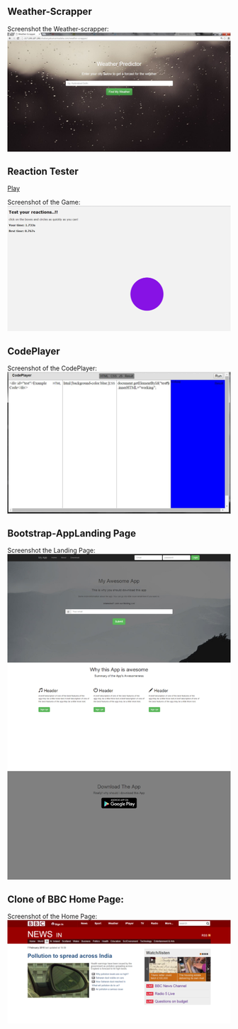 ## Weather-Scrapper

Screenshot the Weather-scrapper:
![weather](https://raw.githubusercontent.com/chaitanya6761/Web-Development/master/weather-scrapper/weather-scrapper.JPG)

## Reaction Tester

[Play](http://217.199.187.196/chaitanyakumarmadala.com/ReactionTester/reactionTester.html)

Screenshot of the Game:
![tester](https://raw.githubusercontent.com/chaitanya6761/Web-Development/master/ReactionTester/images/reactionTester.PNG)

## CodePlayer

Screenshot of the CodePlayer:
![codeplayer](https://raw.githubusercontent.com/chaitanya6761/Web-Development/master/Codeplayer/codeplayer.JPG)

## Bootstrap-AppLanding Page

Screenshot the Landing Page:
![codeplayer](https://raw.githubusercontent.com/chaitanya6761/Web-Development/master/BootstrapAppLandingPage/AppLandingPage.png)


## Clone of BBC Home Page:

Screenshot of the Home Page:
![bbc](https://raw.githubusercontent.com/chaitanya6761/Web-Development/master/BBC/images/Home.PNG)

